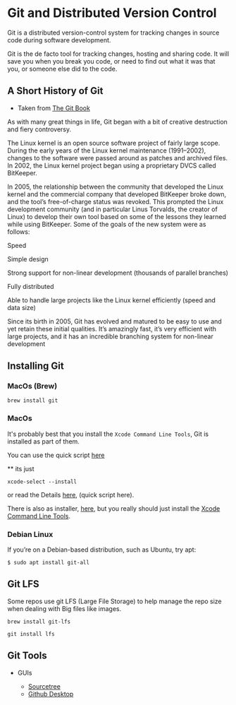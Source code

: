 # Git and Distributed Version Control

Git is a distributed version-control system for tracking changes in source code during software development.

Git is the de facto tool for tracking changes, hosting and sharing code. It will save you when you break you code, or need to find out what it was that you, or someone else did to the code.

## A Short History of Git 

* Taken from [The Git Book](https://git-scm.com/book/en/v2/Getting-Started-A-Short-History-of-Git)

As with many great things in life, Git began with a bit of creative destruction and fiery controversy.

The Linux kernel is an open source software project of fairly large scope. During the early years of the Linux kernel maintenance (1991–2002), changes to the software were passed around as patches and archived files. In 2002, the Linux kernel project began using a proprietary DVCS called BitKeeper.

In 2005, the relationship between the community that developed the Linux kernel and the commercial company that developed BitKeeper broke down, and the tool’s free-of-charge status was revoked. This prompted the Linux development community (and in particular Linus Torvalds, the creator of Linux) to develop their own tool based on some of the lessons they learned while using BitKeeper. Some of the goals of the new system were as follows:

Speed

Simple design

Strong support for non-linear development (thousands of parallel branches)

Fully distributed

Able to handle large projects like the Linux kernel efficiently (speed and data size)

Since its birth in 2005, Git has evolved and matured to be easy to use and yet retain these initial qualities. It’s amazingly fast, it’s very efficient with large projects, and it has an incredible branching system for non-linear development

## Installing Git

  ### MacOs (Brew) 
  ```
  brew install git
  ```

  ### MacOs

  It's probably best that you install the `Xcode Command Line Tools`, Git is installed as part of them.
  
  You can use the quick script [here](./scripted/xcode-install.md) 
  
  ** its just
  
  ```
  xcode-select --install
  ```
  
  or read the Details [here](./detailed/xcode.md), (quick script here).

  There is also as installer, [here](https://git-scm.com/download/mac), but you really should just install the [Xcode Command Line Tools](./detailed/xcode.md).

  ### Debian Linux

  If you’re on a Debian-based distribution, such as Ubuntu, try apt:

  ```$ sudo apt install git-all```
  



  ## Git LFS
  
  Some repos use git LFS (Large File Storage) to help manage the repo size when dealing with Big files like images.
  
  ```brew install git-lfs```

  ```git install lfs```
  
  
  ## Git Tools

  - GUIs

    - [Sourcetree](https://www.sourcetreeapp.com/)
    - [Github Desktop](https://desktop.github.com/)





